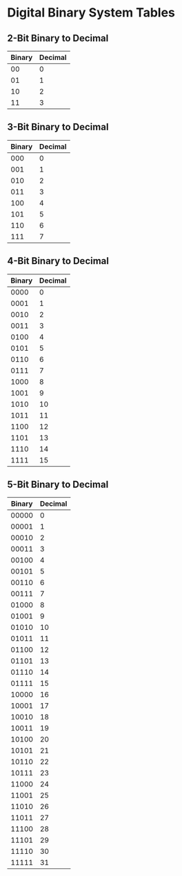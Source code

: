 # Digital Binary System Tables

## 2-Bit Binary to Decimal
| Binary | Decimal |
|--------|---------|
| 00     | 0       |
| 01     | 1       |
| 10     | 2       |
| 11     | 3       |

## 3-Bit Binary to Decimal
| Binary | Decimal |
|--------|---------|
| 000    | 0       |
| 001    | 1       |
| 010    | 2       |
| 011    | 3       |
| 100    | 4       |
| 101    | 5       |
| 110    | 6       |
| 111    | 7       |

## 4-Bit Binary to Decimal
| Binary | Decimal |
|--------|---------|
| 0000   | 0       |
| 0001   | 1       |
| 0010   | 2       |
| 0011   | 3       |
| 0100   | 4       |
| 0101   | 5       |
| 0110   | 6       |
| 0111   | 7       |
| 1000   | 8       |
| 1001   | 9       |
| 1010   | 10      |
| 1011   | 11      |
| 1100   | 12      |
| 1101   | 13      |
| 1110   | 14      |
| 1111   | 15      |

## 5-Bit Binary to Decimal
| Binary | Decimal |
|--------|---------|
| 00000  | 0       |
| 00001  | 1       |
| 00010  | 2       |
| 00011  | 3       |
| 00100  | 4       |
| 00101  | 5       |
| 00110  | 6       |
| 00111  | 7       |
| 01000  | 8       |
| 01001  | 9       |
| 01010  | 10      |
| 01011  | 11      |
| 01100  | 12      |
| 01101  | 13      |
| 01110  | 14      |
| 01111  | 15      |
| 10000  | 16      |
| 10001  | 17      |
| 10010  | 18      |
| 10011  | 19      |
| 10100  | 20      |
| 10101  | 21      |
| 10110  | 22      |
| 10111  | 23      |
| 11000  | 24      |
| 11001  | 25      |
| 11010  | 26      |
| 11011  | 27      |
| 11100  | 28      |
| 11101  | 29      |
| 11110  | 30      |
| 11111  | 31      |

